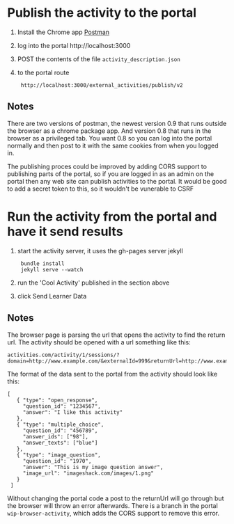 ---
---
# Publish the activity to the portal

1. Install the Chrome app [Postman](https://chrome.google.com/webstore/detail/postman-rest-client/fdmmgilgnpjigdojojpjoooidkmcomcm)
2. log into the portal http://localhost:3000
3. POST the contents of the file `activity_description.json`
4. to the portal route

        http://localhost:3000/external_activities/publish/v2

## Notes
There are two versions of postman, the newest version 0.9 that runs outside the browser as a chrome package app. And version 0.8 that runs in the browser as a privileged tab.
You want 0.8 so you can log into the portal normally and then post to it with the same cookies from when you logged in.

The publishing proces could be improved by adding CORS support to publishing parts of the portal, so if you are logged in as an admin on the portal then any web site can publish activities to the portal. It would be good to add a secret token to this, so it wouldn't be vunerable to CSRF

# Run the activity from the portal and have it send results

1. start the activity server, it uses the gh-pages server jekyll

        bundle install
        jekyll serve --watch

2. run the 'Cool Activity' published in the section above
3. click Send Learner Data

## Notes
The browser page is parsing the url that opens the activity to find the return url.
The activity should be opened with a url something like this:

    activities.com/activity/1/sessions/?domain=http://www.example.com/&externalId=999&returnUrl=http://www.example.com/dataservice/external_activity_data/888

The format of the data sent to the portal from the activity should look like this:

    [
       { "type": "open_response",
         "question_id": "1234567",
         "answer": "I like this activity"
       },
       { "type": "multiple_choice",
         "question_id": "456789",
         "answer_ids": ["98"],
         "answer_texts": ["blue"]
       },
       { "type": "image_question",
         "question_id": "1970",
         "answer": "This is my image question answer",
         "image_url": "imageshack.com/images/1.png"
       }
     ]

Without changing the portal code a post to the returnUrl will go through but the browser will throw an error afterwards.
There is a branch in the portal `wip-browser-activity`, which adds the CORS support to remove this error.
